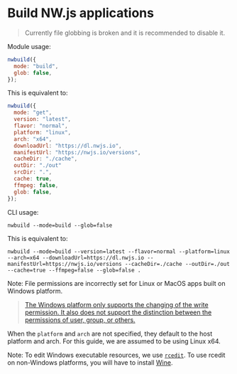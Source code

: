 # Build NW.js applications

> Currently file globbing is broken and it is recommended to disable it.

Module usage:

```javascript
nwbuild({
  mode: "build",
  glob: false,
});
```

This is equivalent to:

```javascript
nwbuild({
  mode: "get",
  version: "latest",
  flavor: "normal",
  platform: "linux",
  arch: "x64",
  downloadUrl: "https://dl.nwjs.io",
  manifestUrl: "https://nwjs.io/versions",
  cacheDir: "./cache",
  outDir: "./out"
  srcDir: ".",
  cache: true,
  ffmpeg: false,
  glob: false,
});
```

CLI usage:

```shell
nwbuild --mode=build --glob=false
```

This is equivalent to:

```shell
nwbuild --mode=build --version=latest --flavor=normal --platform=linux --arch=x64 --downloadUrl=https://dl.nwjs.io --manifestUrl=https://nwjs.io/versions --cacheDir=./cache --outDir=./out --cache=true --ffmpeg=false --glob=false .
```

Note: File permissions are incorrectly set for Linux or MacOS apps built on Windows platform.

> [The Windows platform only supports the changing of the write permission. It also does not support the distinction between the permissions of user, group, or others.](https://www.geeksforgeeks.org/node-js-fs-chmod-method/)

When the `platform` and `arch` are not specified, they default to the host platform and arch. For this guide, we are assumed to be using Linux x64.

Note: To edit Windows executable resources, we use [`rcedit`](https://github.com/electron/node-rcedit). To use rcedit on non-Windows platforms, you will have to install [Wine](https://www.winehq.org/).

